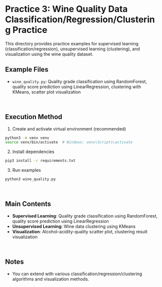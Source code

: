 # Practice 3: Wine Quality Data Classification/Regression/Clustering Practice

This directory provides practice examples for supervised learning (classification/regression), unsupervised learning (clustering), and visualization using the wine quality dataset.

## Example Files
- `wine_quality.py`: Quality grade classification using RandomForest, quality score prediction using LinearRegression, clustering with KMeans, scatter plot visualization

<br/>

## Execution Method

1. Create and activate virtual environment (recommended)
```bash
python3 -m venv venv
source venv/bin/activate  # Windows: venv\Scripts\activate
```

2. Install dependencies
```bash
pip3 install -r requirements.txt
```

3. Run examples
```bash
python3 wine_quality.py
```

<br/>

## Main Contents
- **Supervised Learning**: Quality grade classification using RandomForest, quality score prediction using LinearRegression
- **Unsupervised Learning**: Wine data clustering using KMeans
- **Visualization**: Alcohol-acidity-quality scatter plot, clustering result visualization

<br/>

## Notes
- You can extend with various classification/regression/clustering algorithms and visualization methods. 